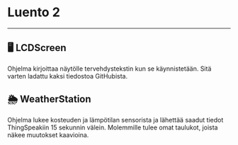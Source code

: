 # Luento 2  

-------------

## 🖥️ LCDScreen
Ohjelma kirjoittaa näytölle tervehdystekstin kun se käynnistetään. Sitä varten ladattu kaksi tiedostoa GitHubista.


## 🌦️ WeatherStation
Ohjelma lukee kosteuden ja lämpötilan sensorista ja lähettää saadut tiedot ThingSpeakiin 15 sekunnin välein. Molemmille tulee omat taulukot, joista näkee muutokset kaavioina.
